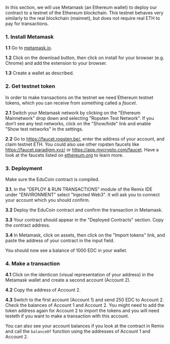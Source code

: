 In this section, we will use Metamask (an Ethereum wallet) to deploy our contract to a testnet of the Ethereum blockchain. This testnet behaves very similarly to the real blockchain (mainnet), but does not require real ETH to pay for transactions.

### 1. Install Metamask

**1.1** Go to <a href="https://metamask.io/" target="_blank">metamask.io</a>.

**1.2** Click on the download button, then click on install for your browser (e.g. Chrome) and add the extension to your browser.

**1.3** Create a wallet as described.

### 2. Get testnet token

In order to make transactions on the testnet we need Ethereum testnet tokens, which you can receive from something called a _faucet_.

**2.1** Switch your Metamask network by clicking on the "Ethereum Mainnetwork" drop down and selecting "Ropsten Test Network". If you don’t see any test networks, click on the "Show/hide" link and enable "Show test networks" in the settings.

**2.2** Go to <a href="https://faucet.ropsten.be/" target="_blank">https\://faucet.ropsten.be/</a>, enter the address of your account, and claim testnet ETH. You could also use other ropsten faucets like <a href="https://faucet.paradigm.xyz/" target="_blank">https\://faucet.paradigm.xyz/</a> or <a href="https://app.mycrypto.com/faucet" target="_blank">https\://app.mycrypto.com/faucet</a>. Have a look at the faucets listed on <a href="https://ethereum.org/en/developers/docs/networks/#testnet-faucets" target="_blank">ethereum.org</a> to learn more.

### 3. Deployment

Make sure the EduCoin contract is compiled.

**3.1.** In the "DEPLOY & RUN TRANSACTIONS" module of the Remix IDE under "ENVIRONMENT" select "Injected Web3". It will ask you to connect your account which you should confirm.

**3.2** Deploy the EduCoin contract and confirm the transaction in Metamask.

**3.3** Your contract should appear in the "Deployed Contracts" section. Copy the contract address.

**3.4** In Metamask, click on assets, then click on the "Import tokens" link, and paste the address of your contract in the input field.

You should now see a balance of 1000 EDC in your wallet.

### 4. Make a transaction

**4.1** Click on the identicon (visual representation of your address) in the Metamask wallet and create a second account (Account 2).

**4.2** Copy the address of Account 2.

**4.3** Switch to the first account (Account 1) and send 250 EDC to Account 2. Check the balances of Account 1 and Account 2. You might need to add the token address again for Account 2 to import the tokens and you will need testeth if you want to make a transaction with this account.

You can also see your account balances if you look at the contract in Remix and call the `balanceOf` function using the addresses of Account 1 and Account 2.
